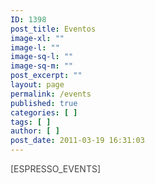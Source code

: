 ```yaml
---
ID: 1398
post_title: Eventos
image-xl: ""
image-l: ""
image-sq-l: ""
image-sq-m: ""
post_excerpt: ""
layout: page
permalink: /events
published: true
categories: [ ]
tags: [ ]
author: [ ]
post_date: 2011-03-19 16:31:03
---
```

<span style="color: #444444;">[ESPRESSO_EVENTS]</span>